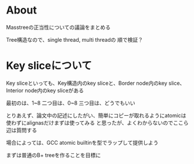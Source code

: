 # About
Masstreeの正当性についての議論をまとめる

Tree構造なので、single thread, multi threadの
順で検証？


# Key sliceについて

Key sliceといっても、Key構造内のkey sliceと、Border node内のkey slice、
Interior node内のkey sliceがある

最初のは、1~8
二つ目は、0~8
三つ目は、どうでもいい

とりあえず、論文中の記述にしたがい、簡単にコピーが取れるようにatomicは使わずにalignasだけまずは使ってみる
と思ったが、よくわからないのでここら辺は質問する

場合によっては、GCC atomic builtinを型でラップして提供しよう

まずは普通のB+ treeを作ることを目標に




